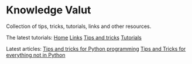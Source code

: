 # Knowledge Valut
Collection of tips, tricks, tutorials, links and other resources.

The latest tutorials:
[Home](https://dejvoss.github.io/knowledge-valut)
[Links](links/links.md)
[Tips and tricks](tips_and_tricks/tips.md)
[Tutorials](tutorials/tutorials.md)

Latest articles:
[Tips and tricks for Python programming](tips_and_tricks/python.md)
[Tips and Tricks for everything not in Python](tips_and_tricks/different.md)

